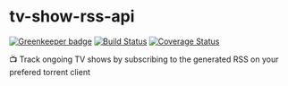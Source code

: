 # tv-show-rss-api

[![Greenkeeper badge](https://badges.greenkeeper.io/danielfsousa/tv-show-rss-api.svg)](https://greenkeeper.io/)
[![Build Status](https://travis-ci.org/danielfsousa/tv-show-rss-api.svg?branch=master)](https://travis-ci.org/danielfsousa/tv-show-rss-api) [![Coverage Status](https://coveralls.io/repos/github/danielfsousa/tv-show-rss-api/badge.svg?branch=master)](https://coveralls.io/github/danielfsousa/tv-show-rss-api?branch=master)

:tv: Track ongoing TV shows by subscribing to the generated RSS on your prefered torrent client
